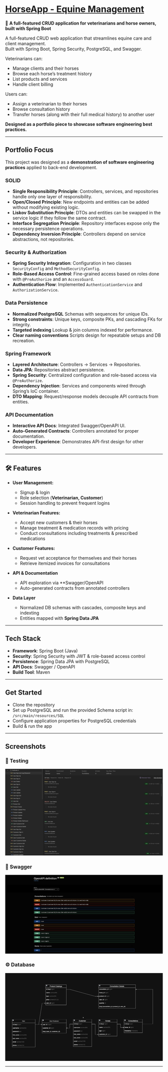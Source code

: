 # [HorseApp - Equine Management](https://github.com/joseag312/portfolio-spring-app)

🐎 **A full-featured CRUD application for veterinarians and horse owners, built with Spring Boot**

A full-featured CRUD web application that streamlines equine care and client management.  
Built with Spring Boot, Spring Security, PostgreSQL, and Swagger.

Veterinarians can:

- Manage clients and their horses
- Browse each horse’s treatment history
- List products and services
- Handle client billing

Users can:

- Assign a veterinarian to their horses
- Browse consultation history
- Transfer horses (along with their full medical history) to another user

**Designed as a portfolio piece to showcase software engineering best practices.**

---

## Portfolio Focus

This project was designed as a **demonstration of software engineering practices** applied to back-end development.

### SOLID

- **Single Responsibility Principle**: Controllers, services, and repositories handle only one layer of responsibility.
- **Open/Closed Principle**: New endpoints and entities can be added without modifying existing logic.
- **Liskov Substitution Principle**: DTOs and entities can be swapped in the service logic if they follow the same contract.
- **Interface Segregation Principle**: Repository interfaces expose only the necessary persistence operations.
- **Dependency Inversion Principle**: Controllers depend on service abstractions, not repositories.

### Security & Authorization

- **Spring Security Integration**: Configuration in two classes `SecurityConfig` and `MethodSecurityConfig`.
- **Role-Based Access Control**: Fine-grained access based on roles done with `@PreAuthorize` and an `AccessGuard`.
- **Authentication Flow**: Implemented `AuthenticationService` and `AuthorizationService`.

### Data Persistence

- **Normalized PostgreSQL** Schemas with sequences for unique IDs.
- **Strong constraints**: Unique keys, composite PKs, and cascading FKs for integrity.
- **Targeted indexing** Lookup & join columns indexed for performance.
- **Clear naming conventions** Scripts design for repeatable setups and DB recreation.

### Spring Framework

- **Layered Architecture**: Controllers → Services → Repositories.
- **Data JPA**: Repositories abstract persistence.
- **Spring Security**: Centralized configuration and role-based access via `@PreAuthorize`.
- **Dependency Injection**: Services and components wired through Spring’s IoC container.
- **DTO Mapping**: Request/response models decouple API contracts from entities.

### API Documentation

- **Interactive API Docs**: Integrated Swagger/OpenAPI UI.
- **Auto-Generated Contracts**: Controllers annotated for proper documentation.
- **Developer Experience**: Demonstrates API-first design for other developers.

---

## 🛠️ **Features**

- **User Management:**

  - Signup & login
  - Role selection (**Veterinarian, Customer**)
  - Session handling to prevent frequent logins

- **Veterinarian Features:**

  - Accept new customers & their horses
  - Manage treatment & medication records with pricing
  - Conduct consultations including treatments & prescribed medications

- **Customer Features:**

  - Request vet acceptance for themselves and their horses
  - Retrieve itemized invoices for consultations

- **API & Documentation**

  - API exploration via \*\*Swagger/OpenAPI
  - Auto-generated contracts from annotated controllers

- **Data Layer**
  - Normalized DB schemas with cascades, composite keys and indexting
  - Entities mapped with **Spring Data JPA**

---

## Tech Stack

- **Framework**: Spring Boot (Java)
- **Security**: Spring Security with JWT & role-based access control
- **Persistence**: Spring Data JPA with PostgreSQL
- **API Docs**: Swagger / OpenAPI
- **Build Tool**: Maven

---

## Get Started

- Clone the repository
- Set up PostgreSQL and run the provided Schema script in: `/src/main/resources/SQL`
- Configure application properties for PostgreSQL credentials
- Build & run the app

---

## Screenshots

### 🧩 Testing

![Testing](src/main/resources/static/testing.png)

### 📓 Swagger

![Documentation](src/main/resources/static/swagger.png)

### ⚙️ Database

![Database](src/main/resources/static/database.png)

---
